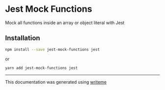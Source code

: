 # Jest Mock Functions

Mock all functions inside an array or object literal with Jest

## Installation

```bash
npm install --save jest-mock-functions jest
```
or
```bash
yarn add jest-mock-functions jest
```

---
This documentation was generated using [writeme](https://www.npmjs.com/package/@writeme/core)
